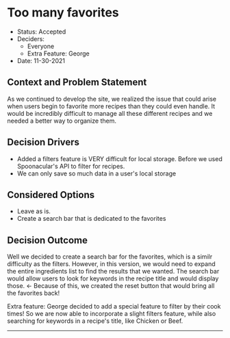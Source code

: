 # Too many favorites

* Status: Accepted
* Deciders: 
  - Everyone
  - Extra Feature: George
* Date: 11-30-2021

## Context and Problem Statement

As we continued to develop the site, we realized the issue that could arise when users begin to favorite more recipes than they could even handle. It would be incredibly difficult
to manage all these different recipes and we needed a better way to organize them.

## Decision Drivers 

* Added a filters feature is VERY difficult for local storage. Before we used Spoonacular's API to filter for recipes.
* We can only save so much data in a user's local storage

## Considered Options

* Leave as is.
* Create a search bar that is dedicated to the favorites

## Decision Outcome

Well we decided to create a search bar for the favorites, which is a similr difficulty as the filters. However, in this version, we would need to expand the entire ingredients list
to find the results that we wanted. The search bar would allow users to look for keywords in the recipe title and would display those. <- Because of this, we created the reset button
that would bring all the favorites back!

Extra feature: George decided to add a special feature to filter by their cook times! So we are now able to incorporate a slight filters feature, while also searching for keywords
in a recipe's title, like Chicken or Beef.

--------------------------------------------
